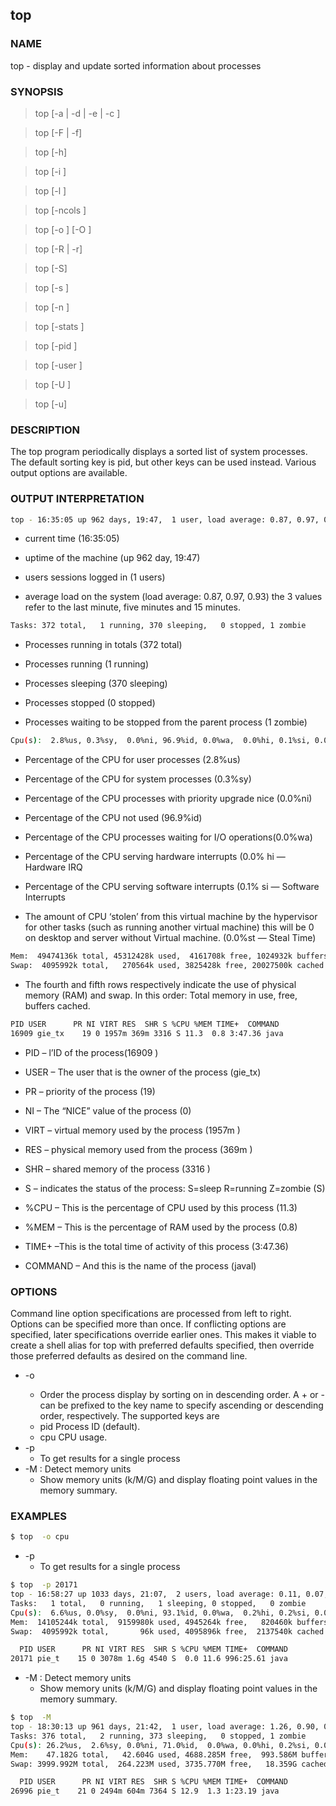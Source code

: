 ## top

### NAME

top - display and update sorted information about processes

### SYNOPSIS

> top    [-a | -d | -e | -c <mode>]

> top    [-F | -f]

> top   [-h]

> top   [-i <interval>]

> top   [-l <samples>]

> top   [-ncols <columns>]

> top   [-o <key>] [-O <skey>]

> top   [-R | -r]

> top   [-S]

> top   [-s <delay>]

> top   [-n <nprocs>]

> top  [-stats <keys>]

> top   [-pid <processid>]

> top   [-user <username>]

> top   [-U <username>]

> top   [-u]

### DESCRIPTION

The top program periodically displays a sorted list of system processes.  The default sorting key is pid, but other keys can be used instead. Various output options are available.

### OUTPUT INTERPRETATION

```bash
top - 16:35:05 up 962 days, 19:47,  1 user, load average: 0.87, 0.97, 0.93
```

* current time (16:35:05)

* uptime of the machine (up 962  day, 19:47)

* users sessions logged in (1 users)

* average load on the system (load average: 0.87, 0.97, 0.93) the 3 values refer to the last minute, five minutes and 15 minutes.

```bash
Tasks: 372 total,   1 running, 370 sleeping,   0 stopped, 1 zombie
```

* Processes running in totals (372 total)

* Processes running (1 running)

* Processes sleeping (370 sleeping)

* Processes stopped (0 stopped)

* Processes waiting to be stopped from the parent process (1 zombie)

```bash
Cpu(s):  2.8%us, 0.3%sy,  0.0%ni, 96.9%id, 0.0%wa,  0.0%hi, 0.1%si, 0.0%st
```


* Percentage of the CPU for user processes (2.8%us)

* Percentage of the CPU for system processes (0.3%sy)

* Percentage of the CPU processes with priority upgrade nice (0.0%ni)

* Percentage of the CPU not used (96.9%id)

* Percentage of the CPU processes waiting for I/O operations(0.0%wa)

* Percentage of the CPU serving hardware interrupts (0.0% hi — Hardware IRQ

* Percentage of the CPU serving software interrupts (0.1% si — Software Interrupts

* The amount of CPU ‘stolen’ from this virtual machine by the hypervisor for other tasks (such as running another virtual machine) this will be 0 on desktop and server without Virtual machine. (0.0%st — Steal Time)

```bash
Mem:  49474136k total, 45312428k used,  4161708k free, 1024932k buffers
Swap:  4095992k total,   270564k used, 3825428k free, 20027500k cached
```

* The fourth and fifth rows respectively indicate the use of physical memory (RAM) and swap. In this order: Total memory in use, free, buffers cached.

```bash
PID USER      PR NI VIRT RES  SHR S %CPU %MEM TIME+  COMMAND
16909 gie_tx    19 0 1957m 369m 3316 S 11.3  0.8 3:47.36 java
```


* PID – l’ID of the process(16909 )

* USER – The user that is the owner of the process (gie_tx)

* PR – priority of the process (19)

* NI – The “NICE” value of the process (0)

* VIRT – virtual memory used by the process (1957m )

* RES – physical memory used from the process (369m )

* SHR – shared memory of the process (3316 )

* S – indicates the status of the process: S=sleep R=running Z=zombie (S)

* %CPU – This is the percentage of CPU used by this process (11.3)

* %MEM – This is the percentage of RAM used by the process (0.8)

* TIME+ –This is the total time of activity of this process (3:47.36)

* COMMAND – And this is the name of the process (javal)

### OPTIONS

Command line option specifications are processed from left to right.  Options can be specified more than once. If conflicting options are specified, later specifications override  earlier ones. This makes it viable to create a shell alias for top with preferred defaults specified, then override those preferred defaults as desired on the command line.

* -o <key> 
  * Order the process display by sorting on <key> in descending order.  A + or - can be prefixed to the key name to specify ascending or descending order, respectively.  The supported keys are
  * pid    Process ID (default).
  * cpu    CPU usage.
* -p 
  * To get results for a single process
* -M : Detect memory units
  * Show memory units (k/M/G) and display floating point values in the memory summary.
  
### EXAMPLES

```bash
$ top  -o cpu
```

* -p 
  * To get results for a single process
  
```bash
$ top  -p 20171
top - 16:58:27 up 1033 days, 21:07,  2 users, load average: 0.11, 0.07, 0.01
Tasks:   1 total,   0 running,   1 sleeping, 0 stopped,   0 zombie
Cpu(s):  6.6%us, 0.0%sy,  0.0%ni, 93.1%id, 0.0%wa,  0.2%hi, 0.2%si, 0.0%st
Mem:  14105244k total,  9159980k used, 4945264k free,   820460k buffers
Swap:  4095992k total,       96k used, 4095896k free,  2137540k cached

  PID USER      PR NI VIRT RES  SHR S %CPU %MEM TIME+  COMMAND
20171 pie_t    15 0 3078m 1.6g 4540 S  0.0 11.6 996:25.61 java
```

* -M : Detect memory units
  * Show memory units (k/M/G) and display floating point values in the memory summary.
  
```bash
$ top  -M
top - 18:30:13 up 961 days, 21:42,  1 user, load average: 1.26, 0.90, 0.91
Tasks: 376 total,   2 running, 373 sleeping,   0 stopped, 1 zombie
Cpu(s): 26.2%us,  2.6%sy, 0.0%ni, 71.0%id,  0.0%wa, 0.0%hi, 0.2%si, 0.0%st
Mem:    47.182G total,   42.604G used, 4688.285M free,  993.586M buffers
Swap: 3999.992M total,  264.223M used, 3735.770M free,   18.359G cached

  PID USER      PR NI VIRT RES  SHR S %CPU %MEM TIME+  COMMAND
26996 pie_t    21 0 2494m 604m 7364 S 12.9  1.3 1:23.19 java
```
